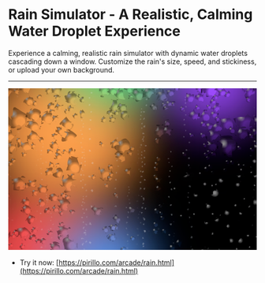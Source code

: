 
# Rain Simulator - A Realistic, Calming Water Droplet Experience

Experience a calming, realistic rain simulator with dynamic water droplets cascading down a window. Customize the rain's size, speed, and stickiness, or upload your own background.

---

![Screenshot](https://raw.githubusercontent.com/ChrisPirillo/rain/main/assets/screenshot.png)

* Try it now: [https://pirillo.com/arcade/rain.html](https://pirillo.com/arcade/rain.html)
